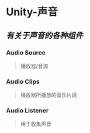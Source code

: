 # Unity-声音

## *有关于声音的各种组件*

### Audio Source

>播放器/音源

### Audio Clips

> 播放器所播放的音乐片段

### Audio Listener

> 用于收集声音